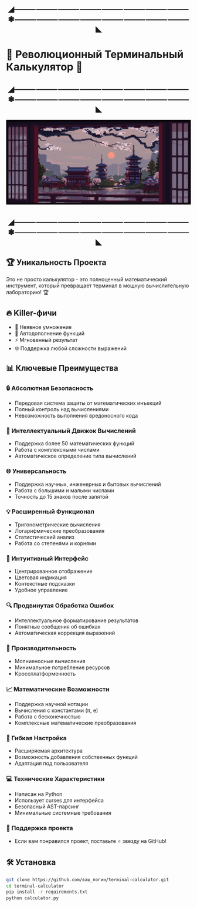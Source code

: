 <h2 align="center">◢⸻⸻⸻⸻⸻⸻⸻⸻❃⸻⸻⸻⸻⸻⸻⸻⸻◣</h2>

# 🚀 Революционный Терминальный Калькулятор 🧮

<h2 align="center">◢⸻⸻⸻⸻⸻⸻⸻⸻❃⸻⸻⸻⸻⸻⸻⸻⸻◣</h2>

<p align="center">
  <img src="https://github.com/Stervar/Stervar/blob/main/assets/f53336607ee8c6478f25d2665d7d5c3b.gif" alt="Header">
</p>

<h2 align="center">◢⸻⸻⸻⸻⸻⸻⸻⸻❃⸻⸻⸻⸻⸻⸻⸻⸻◣</h2>

## 🏆 Уникальность Проекта

Это не просто калькулятор - это полноценный математический инструмент, который превращает терминал в мощную вычислительную лабораторию! 🏆

## 🔥 Killer-фичи

- 🧮 Неявное умножение
- 🚀 Автодополнение функций
- ⚡ Мгновенный результат
- 🌐 Поддержка любой сложности выражений

## 📊 Ключевые Преимущества

### 🔒 Абсолютная Безопасность
- Передовая система защиты от математических инъекций
- Полный контроль над вычислениями
- Невозможность выполнения вредоносного кода

### 🧠 Интеллектуальный Движок Вычислений
- Поддержка более 50 математических функций
- Работа с комплексными числами
- Автоматическое определение типа вычислений

### 🌐 Универсальность
- Поддержка научных, инженерных и бытовых вычислений
- Работа с большими и малыми числами
- Точность до 15 знаков после запятой

### 💡 Расширенный Функционал
- Тригонометрические вычисления
- Логарифмические преобразования
- Статистический анализ
- Работа со степенями и корнями

### 🎨 Интуитивный Интерфейс
- Центрированное отображение
- Цветовая индикация
- Контекстные подсказки
- Удобное управление

### 🔍 Продвинутая Обработка Ошибок
- Интеллектуальное форматирование результатов
- Понятные сообщения об ошибках
- Автоматическая коррекция выражений

### 🚀 Производительность
- Молниеносные вычисления
- Минимальное потребление ресурсов
- Кроссплатформенность

### 📈 Математические Возможности
- Поддержка научной нотации
- Вычисления с константами (π, e)
- Работа с бесконечностью
- Комплексные математические преобразования

### 🔧 Гибкая Настройка
- Расширяемая архитектура
- Возможность добавления собственных функций
- Адаптация под пользователя

### 💻 Технические Характеристики
- Написан на Python
- Использует curses для интерфейса
- Безопасный AST-парсинг
- Минимальные системные требования



### 🌟 Поддержка проекта

- Если вам понравился проект, поставьте ⭐ звезду на GitHub!


## 🛠 Установка

```bash
git clone https://github.com/ваш_логин/terminal-calculator.git
cd terminal-calculator
pip install -r requirements.txt
python calculator.py

